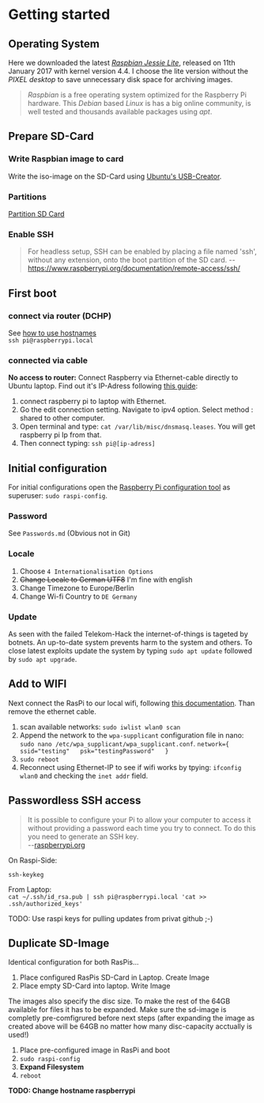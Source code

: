 # Getting started
## Operating System
Here we downloaded the latest [*Raspbian Jessie Lite*](https://www.raspberrypi.org/downloads/raspbian/), released on 11th January 2017 with kernel version 4.4. I choose the lite version without the *PIXEL desktop* to save unnecessary disk space for archiving images.  
> *Raspbian* is a free operating system optimized for the Raspberry Pi hardware. This *Debian* based *Linux* is has a big online community, is well tested and thousands available packages using *apt*.  



## Prepare SD-Card
### Write Raspbian image to card
Write the iso-image on the SD-Card using [Ubuntu's USB-Creator](https://wiki.ubuntuusers.de/Live-USB/#USB-Creator-Startmedienersteller).

### Partitions
[Partition SD Card](backing_up_sdcard_images)

### Enable SSH
> For headless setup, SSH can be enabled by placing a file named 'ssh', without any extension, onto the boot partition of the SD card.
> -- https://www.raspberrypi.org/documentation/remote-access/ssh/



## First boot
### connect via router (DCHP)
See [how to use hostnames](https://unix.stackexchange.com/questions/16890/how-to-make-a-machine-accessible-from-the-lan-using-its-hostname)  
`ssh pi@raspberrypi.local`

### connected via cable
**No access to router:** Connect Raspberry via Ethernet-cable directly to Ubuntu laptop.
Find out it's IP-Adress following [this guide](http://raspberrypi.stackexchange.com/a/61004):

1. connect raspberry pi to laptop with Ethernet.
2. Go the edit connection setting. Navigate to ipv4 option. Select method : shared to other computer.
4. Open terminal and type: `cat /var/lib/misc/dnsmasq.leases`. You will get raspberry pi Ip from that.
5. Then connect typing: `ssh pi@[ip-adress]`



## Initial configuration
For initial configurations open the [Raspberry Pi configuration tool](https://www.raspberrypi.org/documentation/configuration/raspi-config.md) as superuser: `sudo raspi-config`.  

### Password
See `Passwords.md` (Obvious not in Git)  

### Locale
1. Choose `4 Internationalisation Options`
2. ~~Change Locale to German UTF8~~ I'm fine with english
3. Change Timezone to Europe/Berlin
4. Change Wi-fi Country to `DE Germany`

### Update
As seen with the failed Telekom-Hack the internet-of-things is tageted  by botnets. An up-to-date system prevents harm to the system and others. To close latest exploits update the system by typing `sudo apt update` followed by `sudo apt upgrade`.



## Add to WIFI
Next connect the RasPi to our local wifi, following [this documentation](https://www.raspberrypi.org/documentation/configuration/wireless/wireless-cli.md). Than remove the ethernet cable.

1. scan available networks: `sudo iwlist wlan0 scan`
2. Append the network to the `wpa-supplicant` configuration file in nano: `sudo nano /etc/wpa_supplicant/wpa_supplicant.conf`.
``
network={  
    ssid="testing"  
    psk="testingPassword"  
}  
``
3. `sudo reboot`
4. Reconnect using Ethernet-IP to see if wifi works by tpying: `ifconfig wlan0` and checking the `inet addr` field.

## Passwordless SSH access
> It is possible to configure your Pi to allow your computer to access it without providing a password each time you try to connect. To do this you need to generate an SSH key.  
> --[raspberrypi.org](https://www.raspberrypi.org/documentation/remote-access/ssh/passwordless.md)  

On Raspi-Side:
```
ssh-keykeg
```

From Laptop:  
`cat ~/.ssh/id_rsa.pub | ssh pi@raspberrypi.local 'cat >> .ssh/authorized_keys'`

TODO: Use raspi keys for pulling updates from privat github ;-)



## Duplicate SD-Image
Identical configuration for both RasPis...  

1. Place configured RasPis SD-Card in Laptop. Create Image
2. Place empty SD-Card into laptop. Write Image

The images also specify the disc size. To make the rest of the 64GB available for files it has to be expanded. Make sure the sd-image is completly pre-comfigrured before next steps (after expanding the image as created above will be 64GB no matter how many disc-capacity acctually is used!)

1. Place pre-configured image in RasPi and boot
2. `sudo raspi-config`
3. **Expand Filesystem**
4. `reboot`

**TODO: Change hostname raspberrypi**
